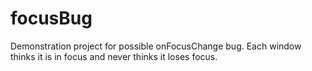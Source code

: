 # focusBug

Demonstration project for possible onFocusChange bug.  Each window thinks it is in focus and never thinks it loses focus.
